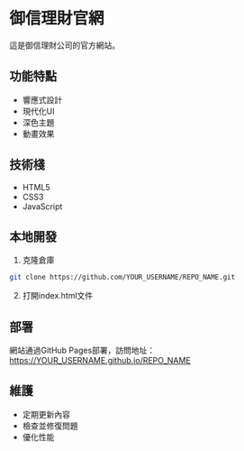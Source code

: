 # 御信理財官網

這是御信理財公司的官方網站。

## 功能特點

- 響應式設計
- 現代化UI
- 深色主題
- 動畫效果

## 技術棧

- HTML5
- CSS3
- JavaScript

## 本地開發

1. 克隆倉庫
```bash
git clone https://github.com/YOUR_USERNAME/REPO_NAME.git
```

2. 打開index.html文件

## 部署

網站通過GitHub Pages部署，訪問地址：
https://YOUR_USERNAME.github.io/REPO_NAME

## 維護

- 定期更新內容
- 檢查並修復問題
- 優化性能
